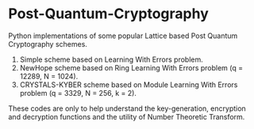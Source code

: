 # Post-Quantum-Cryptography
Python implementations of some popular Lattice based Post Quantum Cryptography schemes. 

1) Simple scheme based on Learning With Errors problem.
2) NewHope scheme based on Ring Learning With Errors problem (q = 12289, N = 1024).
3) CRYSTALS-KYBER scheme based on Module Learning With Errors problem (q = 3329, N = 256, k = 2).

These codes are only to help understand the key-generation, encryption and decryption functions and the utility of Number Theoretic Transform. 
